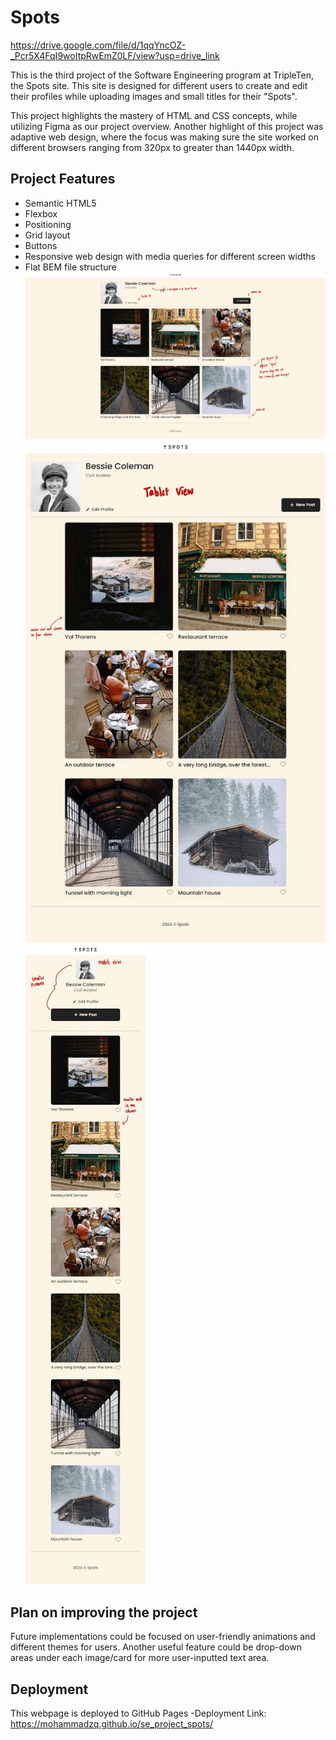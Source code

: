 # Spots
https://drive.google.com/file/d/1qqYncOZ-_Pcr5X4FqI9woItpRwEmZ0LF/view?usp=drive_link

This is the third project of the Software Engineering program at TripleTen, the Spots site. This site is designed for different users to create and edit their profiles while uploading images and small titles for their "Spots". 

This project highlights the mastery of HTML and CSS concepts, while utilizing Figma as our project overview. Another highlight of this project was adaptive web design, where the focus was making sure the site worked on different browsers ranging from 320px to greater than 1440px width.  

## Project Features
- Semantic HTML5
- Flexbox
- Positioning
- Grid layout
- Buttons
- Responsive web design with media queries for different screen widths
- Flat BEM file structure
![se_project_spots Spots-Readme](/images/desktop_view_readme.jpg)
![se_project_spots Spots-Readme](/images/tablet_view_readme.jpg)
![se_project_spots Spots-Readme](/images/mobile_view_readme.jpg)

## Plan on improving the project
Future implementations could be focused on user-friendly animations and different themes for users. Another useful feature could be drop-down areas under each image/card for more user-inputted text area. 

## Deployment 
This webpage is deployed to GitHub Pages
-Deployment Link: 
https://mohammadzq.github.io/se_project_spots/
